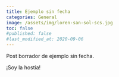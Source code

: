 ```yaml
---
title: Ejemplo sin fecha
categories: General
image: /assets/img/loren-san-sol-scs.jpg
toc: false
#published: false
#last_modified_at: 2020-09-06
---
```

Post borrador de ejemplo sin fecha.

¡Soy la hostia!